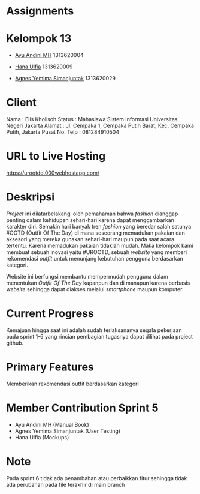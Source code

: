 # Assignments

# Kelompok 13
- [Ayu Andini MH](https://github.com/Iyou06) 1313620004

- [Hana Ulfia](https://github.com/applepie25) 1313620009

- [Agnes Yemima Simanjuntak](https://github.com/LalaNJ) 1313620029


# Client
Nama		: Elis Kholisoh
Status		: Mahasiswa Sistem Informasi Universitas Negeri Jakarta
Alamat		: Jl. Cempaka 1, Cempaka Putih Barat, Kec. Cempaka Putih, Jakarta Pusat
No. Telp	: 081284910504


# URL to Live Hosting
https://urootdd.000webhostapp.com/

# Deskripsi
*Project* ini dilatarbelakangi oleh pemahaman bahwa *fashion* dianggap penting dalam kehidupan sehari-hari karena dapat menggambarkan karakter diri.  Semakin hari banyak tren *fashion* yang beredar salah satunya #OOTD (Outfit Of The Day) di mana seseorang memadukan pakaian dan aksesori yang mereka gunakan sehari-hari maupun pada saat acara tertentu. Karena memadukan pakaian tidaklah mudah. Maka kelompok kami membuat sebuah inovasi yaitu #UROOTD, sebuah *website* yang memberi rekomendasi *outfit* untuk menunjang kebutuhan pengguna berdasarkan kategori.

Website ini berfungsi membantu mempermudah pengguna dalam menentukan *Outfit Of The Day* kapanpun dan di manapun karena berbasis *website* sehingga dapat diakses melalui *smartphone* maupun komputer.

# Current Progress
Kemajuan hingga saat ini adalah sudah terlaksananya segala pekerjaan pada sprint 1-6 yang rincian pembagian tugasnya dapat dilihat pada project github.

# Primary Features
Memberikan rekomendasi outfit berdasarkan kategori 

# Member Contribution Sprint 5
- Ayu Andini MH             (Manual Book)
- Agnes Yemima Simanjuntak  (User Testing)
- Hana Ulfia                (Mockups)

# Note 
Pada sprint 6 tidak ada penambahan atau perbaikkan fitur sehingga tidak ada perubahan pada file terakhir di main branch
